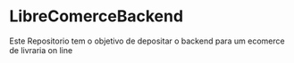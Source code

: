 # LibreComerceBackend
Este Repositorio tem o objetivo de depositar o backend para um  ecomerce de livraria on line 
